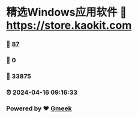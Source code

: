 # 精选Windows应用软件 :link: https://store.kaokit.com 
### :page_facing_up: [87](https://store.kaokit.com/tag.html) 
### :speech_balloon: 0 
### :hibiscus: 33875 
### :alarm_clock: 2024-04-16 09:16:33 
### Powered by :heart: [Gmeek](https://github.com/Meekdai/Gmeek)
